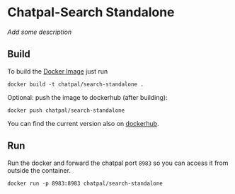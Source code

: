 # Chatpal-Search Standalone

_Add some description_

## Build

To build the [Docker Image]() just run

```
docker build -t chatpal/search-standalone .
```

Optional: push the image to dockerhub (after building):
```
docker push chatpal/search-standalone
```

You can find the current version also on [dockerhub](https://hub.docker.com/r/chatpal/search-standalone/).

## Run

Run the docker and forward the chatpal port `8983` so you can access it from outside the container.
```
docker run -p 8983:8983 chatpal/search-standalone
```

